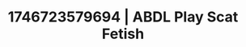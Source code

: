 ---
categories:
- Skin-to-skin fantasy
- Satin sheets
- AI-generated
- Elegant fetish
- ASMR
- After dark play
- Closeness kink
- Cosplay
image: /assets/images/1746723579694.jpg
layout: post
seo:
  description: Featured content with high-quality ABDL Play, Scat Fetish. HD images
    available.
  keywords: ABDL Play, Scat Fetish
  og_image: /assets/images/1746723579694.jpg
  schema_type: VisualArtwork
tags:
- ABDL Play
- '#1746723579694'
- Scat Fetish
title: 1746723579694 | ABDL Play Scat Fetish
---